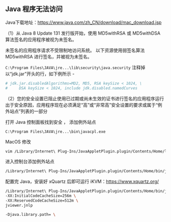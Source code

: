 ## Java 程序无法访问

Java下载地址：<https://www.java.com/zh_CN/download/mac_download.jsp>

（1）从 Java 8 Update 131 发行版开始，使用 MD5withRSA 或 MD5withDSA 算法签名的应用程序被视为未签名。

未签名的应用程序请求不受限制地访问系统。 以下资源使用弱签名算法MD5withRSA 进行签名，并被视为未签名。

`C:\Program Files\JAVA\jre...\lib\security\java.security` 注释掉以“jdk.jar”开头的行，如下例所示 -

```bash
# jdk.jar.disabledAlgorithms=MD2, MD5, RSA keySize < 1024, \
#     DSA keySize < 1024, include jdk.disabled.namedCurves
```

（2）您的安全设置已阻止使用已过期或尚未生效的证书进行签名的应用程序运行出于安全原因，应用程序现在必须满足“高”或“非常高”安全设置的要求或属于“例外站点”列表的一部分

打开 Java 控制面板找到安全 ， 添加例外站点

`C:\Program Files\JAVA\jre...\bin\javacpl.exe`

MacOS 修改

```bash
vim /Library/Internet\ Plug-Ins/JavaAppletPlugin.plugin/Contents/Home/lib/security/java.security
```

进入控制台添加例外站点

```bash
/Library/Internet\ Plug-Ins/JavaAppletPlugin.plugin/Contents/Home/bin/jcontrol
```

配置完 Java，安装好 xQuartz 后即可运行 iKVM：<https://www.xquartz.org/>

```bash
/Library/Internet\ Plug-Ins/JavaAppletPlugin.plugin/Contents/Home/bin/javaws \
-XX:InitialCodeCacheSize=256m \
-XX:ReservedCodeCacheSize=512m \
jviewer.jnlp

-Djava.library.path= \
```

